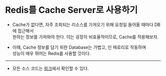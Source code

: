 # Redis를 Cache Server로 사용하기

- Cache가 없다면, 자주 조회되는 리소스를 가져오기 위해 요청일 들어올 때마다 DB에 접근해서  
  원하는 정보를 가져와야 한다. 이는 굉장히 비효율적이므로, Cache를 적용해보자.

- 이때, Cache 정보를 담기 위한 Database는 가볍고, 인 메로리로 작동하며  
 성능이 매우 뛰어는 Redis를 사용할 것이다.
<hr/>

- 모든 소스 코드는 <a href="https://github.com/sang-w0o/Spring-Redis-Cache-Example">링크</a>에서 확인할 수 있다.
